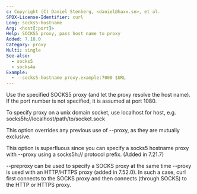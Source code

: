 ```yaml
---
c: Copyright (C) Daniel Stenberg, <daniel@haxx.se>, et al.
SPDX-License-Identifier: curl
Long: socks5-hostname
Arg: <host[:port]>
Help: SOCKS5 proxy, pass host name to proxy
Added: 7.18.0
Category: proxy
Multi: single
See-also:
  - socks5
  - socks4a
Example:
  - --socks5-hostname proxy.example:7000 $URL
---
```


Use the specified SOCKS5 proxy (and let the proxy resolve the host name). If
the port number is not specified, it is assumed at port 1080.

To specify proxy on a unix domain socket, use localhost for host, e.g.
socks5h://localhost/path/to/socket.sock

This option overrides any previous use of --proxy, as they are mutually
exclusive.

This option is superfluous since you can specify a socks5 hostname proxy with
--proxy using a socks5h:// protocol prefix. (Added in 7.21.7)

--preproxy can be used to specify a SOCKS proxy at the same time --proxy is
used with an HTTP/HTTPS proxy (added in 7.52.0). In such a case, curl first
connects to the SOCKS proxy and then connects (through SOCKS) to the HTTP or
HTTPS proxy.
